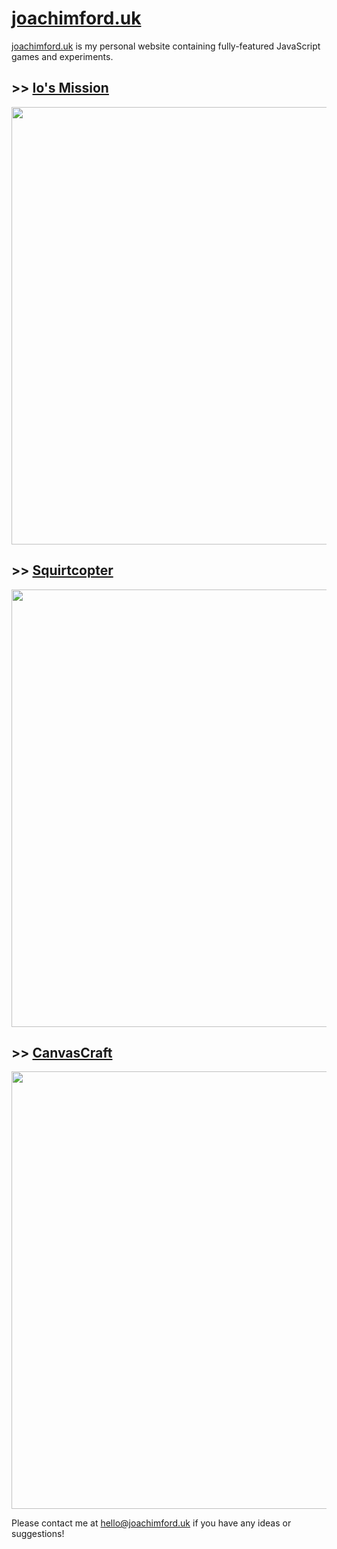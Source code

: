 # [joachimford.uk](https://joachimford.uk)
[joachimford.uk](https://joachimford.uk) is my personal website containing fully-featured JavaScript games and experiments.

## >> [**Io's Mission**](https://joachimford.uk/content/ios_mission)
<img src = "https://github.com/Hope41/hope41.github.io/assets/87899147/9f2c61c5-32e2-48f5-ae51-854e269c4e99" width = 700>

## >> [**Squirtcopter**](https://joachimford.uk/content/squirtcopter)
<img src = "https://github.com/Hope41/hope41.github.io/assets/87899147/3802ba9b-626b-4135-8f07-6008be07809b" width = 700>

## >> [**CanvasCraft**](https://joachimford.uk/content/canvas_craft)
<img src = "https://github.com/Hope41/hope41.github.io/assets/87899147/fd55fcf3-4a68-493a-81fa-2df92724e90a" width = 700>

Please contact me at [hello@joachimford.uk](mailto:hello@joachimford.uk) if you have any ideas or suggestions!
